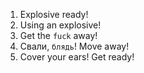 1. Explosive ready!
2. Using an explosive!
3. Get the `fuck` away!
4. Свали, `блядь`! Move away!
5. Cover your ears! Get ready!